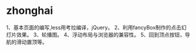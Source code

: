 # zhonghai
1、基本页面的编写,less用考拉编译，jQuery。 
2、利用fancyBox制作的点击幻灯片效果。
3、轮播图。
4、浮动布局与浏览器的兼容性。
5、回到顶点按钮，导航的滑动置顶等。

